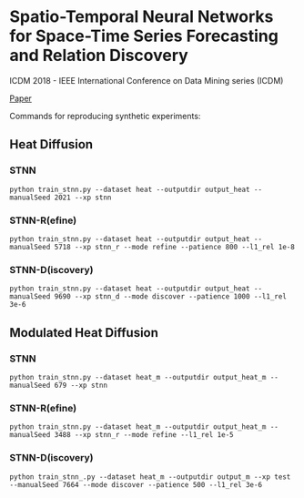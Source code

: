 # Spatio-Temporal Neural Networks for Space-Time Series Forecasting and Relation Discovery

ICDM 2018 - IEEE International Conference on Data Mining series (ICDM)

[Paper](https://ieeexplore.ieee.org/document/8215543/)

Commands for reproducing synthetic experiments:

## Heat Diffusion
### STNN
`python train_stnn.py --dataset heat --outputdir output_heat --manualSeed 2021 --xp stnn`

### STNN-R(efine)
`python train_stnn.py --dataset heat --outputdir output_heat --manualSeed 5718 --xp stnn_r --mode refine --patience 800 --l1_rel 1e-8`

### STNN-D(iscovery)
`python train_stnn.py --dataset heat --outputdir output_heat --manualSeed 9690 --xp stnn_d --mode discover --patience 1000 --l1_rel 3e-6`


## Modulated Heat Diffusion
### STNN
`python train_stnn.py --dataset heat_m --outputdir output_heat_m --manualSeed 679 --xp stnn`

### STNN-R(efine)
`python train_stnn.py --dataset heat_m --outputdir output_heat_m --manualSeed 3488 --xp stnn_r --mode refine --l1_rel 1e-5`

### STNN-D(iscovery)
`python train_stnn_.py --dataset heat_m --outputdir output_m --xp test --manualSeed 7664 --mode discover --patience 500 --l1_rel 3e-6`
